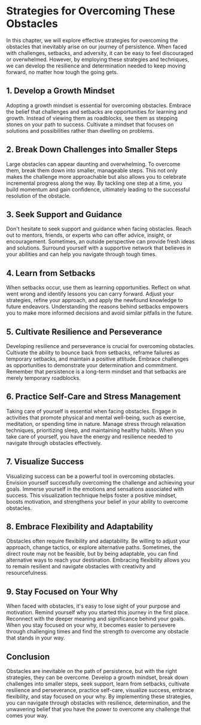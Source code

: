 Strategies for Overcoming These Obstacles
==================================================

In this chapter, we will explore effective strategies for overcoming the obstacles that inevitably arise on our journey of persistence. When faced with challenges, setbacks, and adversity, it can be easy to feel discouraged or overwhelmed. However, by employing these strategies and techniques, we can develop the resilience and determination needed to keep moving forward, no matter how tough the going gets.

**1. Develop a Growth Mindset**
-------------------------------

Adopting a growth mindset is essential for overcoming obstacles. Embrace the belief that challenges and setbacks are opportunities for learning and growth. Instead of viewing them as roadblocks, see them as stepping stones on your path to success. Cultivate a mindset that focuses on solutions and possibilities rather than dwelling on problems.

**2. Break Down Challenges into Smaller Steps**
-----------------------------------------------

Large obstacles can appear daunting and overwhelming. To overcome them, break them down into smaller, manageable steps. This not only makes the challenge more approachable but also allows you to celebrate incremental progress along the way. By tackling one step at a time, you build momentum and gain confidence, ultimately leading to the successful resolution of the obstacle.

**3. Seek Support and Guidance**
--------------------------------

Don't hesitate to seek support and guidance when facing obstacles. Reach out to mentors, friends, or experts who can offer advice, insight, or encouragement. Sometimes, an outside perspective can provide fresh ideas and solutions. Surround yourself with a supportive network that believes in your abilities and can help you navigate through tough times.

**4. Learn from Setbacks**
--------------------------

When setbacks occur, use them as learning opportunities. Reflect on what went wrong and identify lessons you can carry forward. Adjust your strategies, refine your approach, and apply the newfound knowledge to future endeavors. Understanding the reasons behind setbacks empowers you to make more informed decisions and avoid similar pitfalls in the future.

**5. Cultivate Resilience and Perseverance**
--------------------------------------------

Developing resilience and perseverance is crucial for overcoming obstacles. Cultivate the ability to bounce back from setbacks, reframe failures as temporary setbacks, and maintain a positive attitude. Embrace challenges as opportunities to demonstrate your determination and commitment. Remember that persistence is a long-term mindset and that setbacks are merely temporary roadblocks.

**6. Practice Self-Care and Stress Management**
-----------------------------------------------

Taking care of yourself is essential when facing obstacles. Engage in activities that promote physical and mental well-being, such as exercise, meditation, or spending time in nature. Manage stress through relaxation techniques, prioritizing sleep, and maintaining healthy habits. When you take care of yourself, you have the energy and resilience needed to navigate through obstacles effectively.

**7. Visualize Success**
------------------------

Visualizing success can be a powerful tool in overcoming obstacles. Envision yourself successfully overcoming the challenge and achieving your goals. Immerse yourself in the emotions and sensations associated with success. This visualization technique helps foster a positive mindset, boosts motivation, and strengthens your belief in your ability to overcome obstacles.

**8. Embrace Flexibility and Adaptability**
-------------------------------------------

Obstacles often require flexibility and adaptability. Be willing to adjust your approach, change tactics, or explore alternative paths. Sometimes, the direct route may not be feasible, but by being adaptable, you can find alternative ways to reach your destination. Embracing flexibility allows you to remain resilient and navigate obstacles with creativity and resourcefulness.

**9. Stay Focused on Your Why**
-------------------------------

When faced with obstacles, it's easy to lose sight of your purpose and motivation. Remind yourself why you started this journey in the first place. Reconnect with the deeper meaning and significance behind your goals. When you stay focused on your why, it becomes easier to persevere through challenging times and find the strength to overcome any obstacle that stands in your way.

**Conclusion**
--------------

Obstacles are inevitable on the path of persistence, but with the right strategies, they can be overcome. Develop a growth mindset, break down challenges into smaller steps, seek support, learn from setbacks, cultivate resilience and perseverance, practice self-care, visualize success, embrace flexibility, and stay focused on your why. By implementing these strategies, you can navigate through obstacles with resilience, determination, and the unwavering belief that you have the power to overcome any challenge that comes your way.
